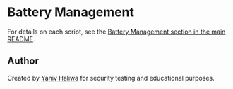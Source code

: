 # Battery Management

For details on each script, see the [Battery Management section in the main README](https://github.com/YanivHaliwa/linux-admin-toolkit#-battery-management).

## Author

Created by [Yaniv Haliwa](https://github.com/YanivHaliwa) for security testing and educational purposes.

